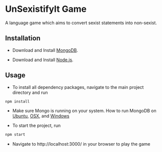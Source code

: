 <!-- ### UNSEXIFY GAME, a full MEAN stack project

# Install and Run MongoDB

- Download MongoDB, visit http://mongodb.org/downloads
- Run MongoDB on OSX, visit https://docs.mongodb.com/manual/tutorial/install-mongodb-on-os-x/#run-mongodb
- Run MongoDB on Windows, visit https://docs.mongodb.com/manual/tutorial/install-mongodb-on-windows/#run-mongodb-community-edition

# Install Node.js

- Download  and Install Node.js, visit http://nodejs.org/download/
- To check if you have Node.js installed, run node -v in your terminal
- To confirm that you have npm installed run npm -v in your terminal: 

# Install NPM packages

- Navigate to the project folder
- To install all dependency packages, run this command in your terminal: npm install

# Restore DB

- Restore database dump created by mongodump
- Dump folder is located inside the game directory.
- backup: sudo mongodump --db newdb --out /Users/Ali/game/DbDump/`date +"%m-%d-%y"`
- restore: sudo mongorestore --db game --drop /Users/Ali/game/DbDump/07-30-18/game/

# Run

- To start the project, run one of those commands in your terminal: nodemon / npm start
- To visit the project, navigate to http://localhost:3000/ in your browser

# Load test on the selected HTTP or WebSockets URL

- https://www.npmjs.com/package/loadtest#complete-example
- Run in console window: testserver-loadtest
- On a different console window: loadtest http://localhost:7357/ -t 120 -c 50 --rps 500 (load test against it for 120 seconds with concurrency 50 and 500 requestsPerSecond)

 -->

 # UnSexistifyIt Game

A language game which aims to convert sexist statements into non-sexist.

## Installation

- Download and Install [MongoDB](http://mongodb.org/downloads).

- Download and Install [Node.js](https://nodejs.org/en/download/).


## Usage

- To install all dependency packages, navigate to the main project directory and run
```bash
npm install
```

- Make sure Mongo is running on your system. How to run MongoDB on [Ubuntu](https://docs.mongodb.com/manual/tutorial/install-mongodb-on-ubuntu/#run-mongodb-community-edition), [OSX](https://docs.mongodb.com/manual/tutorial/install-mongodb-on-os-x/#run-mongodb), and [Windows](https://docs.mongodb.com/manual/tutorial/install-mongodb-on-windows/#run-mongodb-community-edition)

- To start the project, run
```bash
npm start
```
- Navigate to http://localhost:3000/ in your browser to play the game

